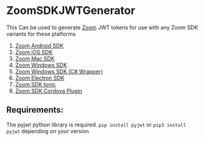 # ZoomSDKJWTGenerator
This Can be used to generate [Zoom](https://zoom.us) JWT tokens for use with any Zoom SDK variants for these platforms
1. [Zoom Android SDK](https://marketplace.zoom.us/docs/sdk/native-sdks/android "Zoom Android SDK")
2. [Zoom iOS SDK](https://marketplace.zoom.us/docs/sdk/native-sdks/iOS "Zoom iOS SDK")
3. [Zoom Mac SDK](https://marketplace.zoom.us/docs/sdk/native-sdks/macos "Zoom Mac SDK")
4. [Zoom Windows SDK](https://marketplace.zoom.us/docs/sdk/native-sdks/windows "Zoom Windows SDK")
5. [Zoom Windows SDK (C# Wrapper)](https://marketplace.zoom.us/docs/sdk/native-sdks/windows/c-sharp-wrapper "Zoom Windows SDK (C# Wrapper)")
6. [Zoom Electron SDK](https://marketplace.zoom.us/docs/sdk/native-sdks/electron "Zoom Electron SDK")
7. [Zoom SDK Ionic](https://marketplace.zoom.us/docs/sdk/native-sdks/ionic/overview "Zoom SDK Ionic")
8. [Zoom SDK Cordova Plugin](https://marketplace.zoom.us/docs/sdk/native-sdks/ionic/overview "Zoom SDK Cordova Plugin")


## Requirements:
The pyjwt python library is required. `pip install pyjwt` or `pip3 install pyjwt` depending on your version
